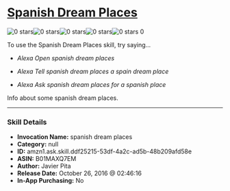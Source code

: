 # [Spanish Dream Places](http://alexa.amazon.com/#skills/amzn1.ask.skill.ddf25215-53df-4a2c-ad5b-48b209afd58e)
![0 stars](../../images/ic_star_border_black_18dp_1x.png)![0 stars](../../images/ic_star_border_black_18dp_1x.png)![0 stars](../../images/ic_star_border_black_18dp_1x.png)![0 stars](../../images/ic_star_border_black_18dp_1x.png)![0 stars](../../images/ic_star_border_black_18dp_1x.png) 0

To use the Spanish Dream Places skill, try saying...

* *Alexa Open spanish dream places*

* *Alexa Tell spanish dream places a spain dream place*

* *Alexa Ask spanish dream places  for a spanish place*

Info about some spanish dream places.

***

### Skill Details

* **Invocation Name:** spanish dream places
* **Category:** null
* **ID:** amzn1.ask.skill.ddf25215-53df-4a2c-ad5b-48b209afd58e
* **ASIN:** B01MAXQ7EM
* **Author:** Javier Pita
* **Release Date:** October 26, 2016 @ 02:46:16
* **In-App Purchasing:** No
